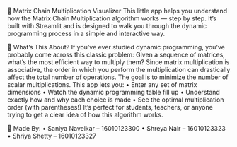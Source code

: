 🧮 Matrix Chain Multiplication Visualizer
This little app helps you understand how the Matrix Chain Multiplication algorithm works — step by step. It’s built with Streamlit and is designed to walk you through the dynamic programming process in a simple and interactive way.

🤔 What’s This About?
If you’ve ever studied dynamic programming, you’ve probably come across this classic problem:
Given a sequence of matrices, what’s the most efficient way to multiply them?
Since matrix multiplication is associative, the order in which you perform the multiplication can drastically affect the total number of operations. The goal is to minimize the number of scalar multiplications.
This app lets you:
•	Enter any set of matrix dimensions
•	Watch the dynamic programming table fill up
•	Understand exactly how and why each choice is made
•	See the optimal multiplication order (with parentheses!)
It’s perfect for students, teachers, or anyone trying to get a clear idea of how this algorithm works.

👥 Made By:
•	Saniya Navelkar – 16010123300
•	Shreya Nair – 16010123323
•	Shriya Shetty – 16010123327
